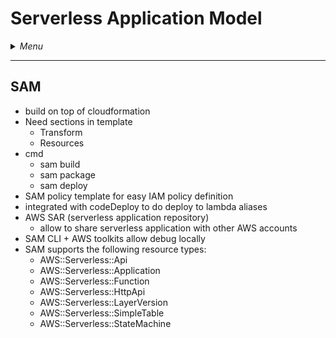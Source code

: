 # Serverless Application Model

<details>
 <summary><i>Menu</i></summary>

- [SAM](#sam)
</details>

---
## SAM
- build on top of cloudformation
- Need sections in template
  - Transform
  - Resources
- cmd
  - sam build
  - sam package
  - sam deploy
- SAM policy template for easy IAM policy definition
- integrated with codeDeploy to do deploy to lambda aliases
- AWS SAR (serverless application repository)
  - allow to share serverless application with other AWS accounts
- SAM CLI + AWS toolkits allow debug locally
- SAM supports the following resource types:
  - AWS::Serverless::Api
  - AWS::Serverless::Application
  - AWS::Serverless::Function
  - AWS::Serverless::HttpApi
  - AWS::Serverless::LayerVersion
  - AWS::Serverless::SimpleTable 
  - AWS::Serverless::StateMachine

